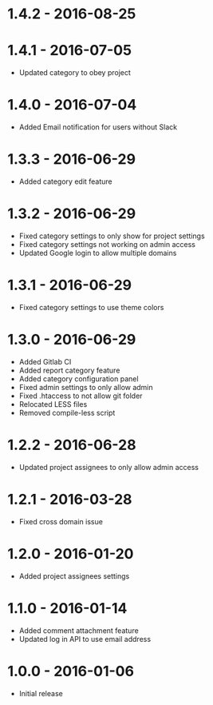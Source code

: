 # 1.4.2 - 2016-08-25

# 1.4.1 - 2016-07-05

- Updated category to obey project

# 1.4.0 - 2016-07-04

- Added Email notification for users without Slack

# 1.3.3 - 2016-06-29

- Added category edit feature

# 1.3.2 - 2016-06-29

- Fixed category settings to only show for project settings
- Fixed category settings not working on admin access
- Updated Google login to allow multiple domains

# 1.3.1 - 2016-06-29

- Fixed category settings to use theme colors

# 1.3.0 - 2016-06-29

- Added Gitlab CI
- Added report category feature
- Added category configuration panel
- Fixed admin settings to only allow admin
- Fixed .htaccess to not allow git folder
- Relocated LESS files
- Removed compile-less script

# 1.2.2 - 2016-06-28

- Updated project assignees to only allow admin access

# 1.2.1 - 2016-03-28

- Fixed cross domain issue

# 1.2.0 - 2016-01-20

- Added project assignees settings

# 1.1.0 - 2016-01-14

- Added comment attachment feature
- Updated log in API to use email address

# 1.0.0 - 2016-01-06

- Initial release
